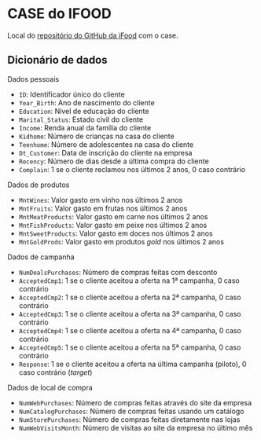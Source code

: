 # CASE do IFOOD
Local do [repositório do GitHub da iFood](https://github.com/ifood/ifood-data-business-analyst-test) com o case.

## Dicionário de dados

Dados pessoais

- `ID`: Identificador único do cliente
- `Year_Birth`: Ano de nascimento do cliente
- `Education`: Nível de educação do cliente
- `Marital_Status`: Estado civil do cliente
- `Income`: Renda anual da família do cliente
- `Kidhome`: Número de crianças na casa do cliente
- `Teenhome`: Número de adolescentes na casa do cliente
- `Dt_Customer`: Data de inscrição do cliente na empresa
- `Recency`: Número de dias desde a última compra do cliente
- `Complain`: 1 se o cliente reclamou nos últimos 2 anos, 0 caso contrário

Dados de produtos

- `MntWines`: Valor gasto em vinho nos últimos 2 anos
- `MntFruits`: Valor gasto em frutas nos últimos 2 anos
- `MntMeatProducts`: Valor gasto em carne nos últimos 2 anos
- `MntFishProducts`: Valor gasto em peixe nos últimos 2 anos
- `MntSweetProducts`: Valor gasto em doces nos últimos 2 anos
- `MntGoldProds`: Valor gasto em produtos *gold* nos últimos 2 anos

Dados de campanha

- `NumDealsPurchases`: Número de compras feitas com desconto
- `AcceptedCmp1`: 1 se o cliente aceitou a oferta na 1ª campanha, 0 caso contrário
- `AcceptedCmp2`: 1 se o cliente aceitou a oferta na 2ª campanha, 0 caso contrário
- `AcceptedCmp3`: 1 se o cliente aceitou a oferta na 3ª campanha, 0 caso contrário
- `AcceptedCmp4`: 1 se o cliente aceitou a oferta na 4ª campanha, 0 caso contrário
- `AcceptedCmp5`: 1 se o cliente aceitou a oferta na 5ª campanha, 0 caso contrário
- `Response`: 1 se o cliente aceitou a oferta na última campanha (piloto), 0 caso contrário (*target*)

Dados de local de compra

- `NumWebPurchases`: Número de compras feitas através do site da empresa
- `NumCatalogPurchases`: Número de compras feitas usando um catálogo
- `NumStorePurchases`: Número de compras feitas diretamente nas lojas
- `NumWebVisitsMonth`: Número de visitas ao site da empresa no último mês
